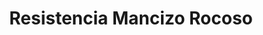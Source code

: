 ---
title: "Resistencia Mancizo Rocoso"
description: "Estudio de la resistencia del mancizo rocoso"
tema: "Rocas"
nivel: "Intermedio"
duracion: "5 semanas"
imagen: "/img/RMR.webp"
color: "bg-Orange"
quizzes: 15
enlace: "/quiz/resistencia-del-macizo-rocoso"
---